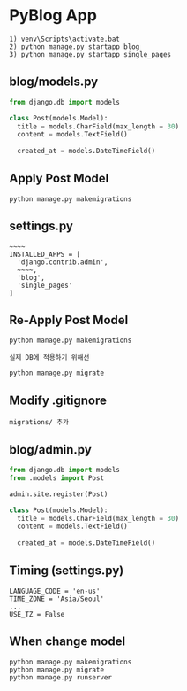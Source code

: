 # PyBlog App

```make
1) venv\Scripts\activate.bat
2) python manage.py startapp blog
3) python manage.py startapp single_pages
```

## blog/models.py

```python
from django.db import models

class Post(models.Model):
  title = models.CharField(max_length = 30)
  content = models.TextField()
  
  created_at = models.DateTimeField()
```

## Apply Post Model

```make
python manage.py makemigrations
```

## settings.py

```make
~~~~
INSTALLED_APPS = [
  'django.contrib.admin',
  ~~~~,
  'blog',
  'single_pages'
]
```

## Re-Apply Post Model

```make
python manage.py makemigrations

실제 DB에 적용하기 위해선

python manage.py migrate
```

## Modify .gitignore

```make
migrations/ 추가
```

## blog/admin.py

```python
from django.db import models
from .models import Post

admin.site.register(Post)

class Post(models.Model):
  title = models.CharField(max_length = 30)
  content = models.TextField()
  
  created_at = models.DateTimeField()
```

## Timing (settings.py)

```make
LANGUAGE_CODE = 'en-us'
TIME_ZONE = 'Asia/Seoul'
...
USE_TZ = False
```

## When change model

```make
python manage.py makemigrations
python manage.py migrate
python manage.py runserver
```
